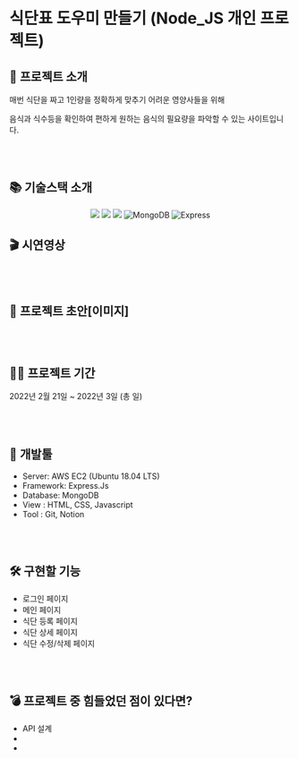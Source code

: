 # 식단표 도우미 만들기 (Node_JS 개인 프로젝트)

 
 
## 👋 프로젝트 소개

매번 식단을 짜고 1인량을 정확하게 맞추기 어려운 영양사들을 위해 <p> 음식과 식수등을 확인하여 편하게 원하는 음식의 필요량을 파악할 수 있는 사이트입니다.

<br/>
<br/>

## 📚 기술스택 소개
<p align="center">
<img src="https://img.shields.io/badge/html-E34F26?style=for-the-badge&logo=html5&logoColor=white"> 
<img src="https://img.shields.io/badge/css-1572B6?style=for-the-badge&logo=css3&logoColor=white"> 
<img src="https://img.shields.io/badge/js-F7DF1E?style=for-the-badge&logo=javascript&logoColor=black"> 
<img alt="MongoDB" src ="https://img.shields.io/badge/MongoDB-47a248.svg?&style=for-the-badge&logo=MongoDB&logoColor=white"/>
<img alt="Express" src="https://img.shields.io/badge/express-004088?style=for-the-badge&logo=express&logoColor=white">
 
 
 
  
  ## 🎬 시연영상


<br/>
<br/>

## 🎨 프로젝트 초안[이미지]


<br/>
<br/>

## 👨‍💻 프로젝트 기간

2022년 2월 21일 ~ 2022년 3일 (총 일)

<br/>
<br/>

## 🔨 개발툴

-   Server: AWS EC2 (Ubuntu 18.04 LTS)
-   Framework: Express.Js
-   Database: MongoDB
-   View : HTML, CSS, Javascript
-   Tool : Git, Notion

<br/>
<br/>
  
  ## 🛠 구현할 기능 
  - 로그인 페이지
  - 메인 페이지
  - 식단 등록 페이지
  - 식단 상세 페이지
  - 식단 수정/삭제 페이지



<br/>
<br/>



## 💣 프로젝트 중 힘들었던 점이 있다면?

-   API 설계
-   
-
 
